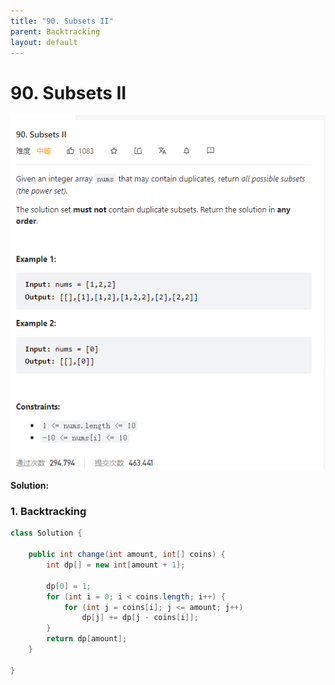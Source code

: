 ```yaml
---
title: "90. Subsets II"
parent: Backtracking
layout: default
---
```


# 90. Subsets II

![Example](../../assets/90.png)

**Solution:**

### 1. Backtracking

```java
class Solution {

    public int change(int amount, int[] coins) {
        int dp[] = new int[amount + 1];

        dp[0] = 1;
        for (int i = 0; i < coins.length; i++) {
            for (int j = coins[i]; j <= amount; j++)
                dp[j] += dp[j - coins[i]];
        }
        return dp[amount];
    }

}
```
